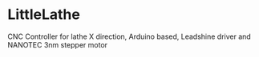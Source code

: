 LittleLathe
===========

CNC Controller for lathe X direction, Arduino based, Leadshine driver and NANOTEC 3nm stepper motor
